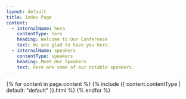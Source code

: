 ```yaml
---
layout: default
title: Index Page
content:
  - internalName: hero
    contentType: hero
    heading: Welcome to Our Conference
    text: We are glad to have you here.
  - internalName: speakers
    contentType: speakers
    heading: Meet Our Speakers
    text: Here are some of our notable speakers.
---
```


{% for content in page.content %}
  {% include {{ content.contentType | default: "default" }}.html %}
{% endfor %}
